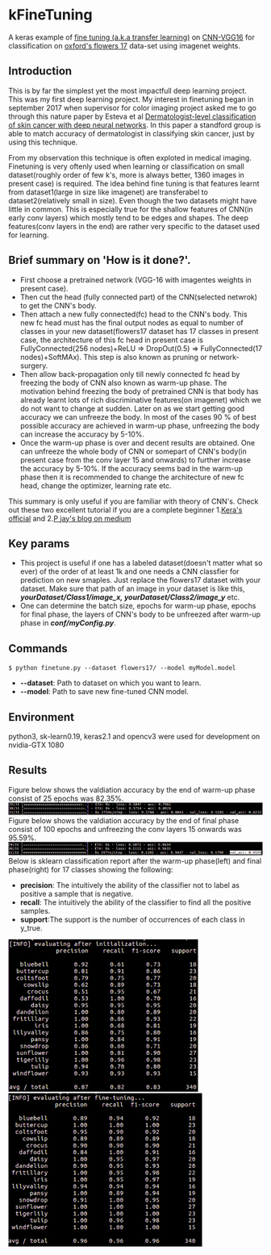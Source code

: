 # kFineTuning
A keras example of [fine tuning (a.k.a transfer learning)](https://en.wikipedia.org/wiki/Convolutional_neural_network#Fine-tuning) on [CNN-VGG16](http://www.robots.ox.ac.uk/~vgg/practicals/cnn/index.html) for classification on [oxford's flowers 17](http://www.robots.ox.ac.uk/~vgg/data/flowers/17/) data-set using imagenet weights.

## Introduction
This is by far the simplest yet the most impactfull deep learning project. This was my first deep learning project. My interest in finetuning began in september 2017 when supervisor for  color imaging project asked me to go through this nature paper by Esteva et al [Dermatologist-level classification of skin cancer with deep neural networks](https://www.nature.com/articles/nature21056). In this paper a standford group is able to match accuracy of dermatologist in classifying skin cancer, just by using this technique. 

From my observation this technique is often exploted in medical imaging. Finetuning is very oftenly used when learning or classification on small dataset(roughly order of few k's, more is always better, 1360 images in present case) is required. The idea behind fine tuning is that features learnt from dataset1(large in size like imagenet) are transferabel to dataset2(relatively small in size). Even though the two datasets might have little in common. This is especially true for the shallow features of CNN(in early conv layers) which mostly tend to be edges and shapes. The deep features(conv layers in the end) are rather very specific to the dataset used for learning.

## Brief summary on 'How is it done?'.
- First choose a pretrained network (VGG-16 with imagentes weights in present case).
- Then cut the head (fully connected part) of the CNN(selected netwrok) to get the CNN's body.
- Then attach a new fully connected(fc) head to the CNN's body. This new fc head must has the final output nodes as equal to number of classes in your new dataset(flowers17 dataset has 17 classes in present case, the architecture of this fc head in present case is FullyConnected(256 nodes)+ReLU => DropOut(0.5) => FullyConnected(17 nodes)+SoftMAx). This step is also known as pruning or network-surgery.
- Then allow back-propagation only till newly connected fc head by freezing the body of CNN also known as warm-up phase. The motivation behind freezing the body of pretrained CNN is that body has already learnt lots of rich discriminative features(on imagenet) which we do not want to change at sudden. Later on as we start getting good accuracy we can unfreeze the body. In most of the cases 90 % of best possible accuracy are achieved in warm-up phase, unfreezing the body can increase the accuracy by 5-10%.
- Once the warm-up phase is over and decent results are obtained. One can unfreeze the whole body of CNN or somepart of CNN's body(in present case from the conv layer 15 and onwards) to further increase the accuracy by 5-10%. If the accuracy seems bad in the warm-up phase then it is recommended to change the architecture  of new fc head, change the optimizer, learning rate etc.

This summary is only useful if you are familiar with theory of CNN's. Check out these two excellent tutorial if you are a complete beginner 1.[Kera's official](https://blog.keras.io/building-powerful-image-classification-models-using-very-little-data.html) and 2.[P jay's blog on medium](https://medium.com/@14prakash/transfer-learning-using-keras-d804b2e04ef8)

## Key params
- This project is useful if one has a labeled dataset(doesn't matter what so ever) of the order of at least 1k and  one needs a CNN classfier for prediction on new smaples. Just replace the flowers17 dataset with your dataset. Make sure that path of an image in your dataset is like this, ***yourDataset/Class1/image_x, yourDataset/Class2/image_y*** etc.
- One can determine the batch size, epochs for warm-up phase, epochs for final phase, the layers of CNN's body to be unfreezed after warm-up phase in ***conf/myConfig.py***. 

## Commands
``` shell
$ python finetune.py --dataset flowers17/ --model myModel.model 
```
- **--dataset**: Path to dataset on which you want to learn.
- **--model**: Path to save new fine-tuned CNN model.

## Environment
python3, sk-learn0.19, keras2.1 and opencv3 were  used for development on nvidia-GTX 1080

## Results
Figure below shows the valdiation accuracy by the end of warm-up phase consist of 25 epochs was 82.35%.
![warmUpAcc](./images/warmUpAcc.png)
Figure below shows the valdiation accuracy by the end of final phase consist of 100 epochs and unfreezing the conv layers 15 onwards was 95.59%.
![fullFineTuningAcc](./images/fullFineTuningAcc.png)
Below is sklearn classification report after the warm-up phase(left) and final phase(right) for 17 classes showing the following:
- **precision**: The intuitively the ability of the classifier not to label as positive a sample that is negative.
- **recall**:  The intuitively the ability of the classifier to find all the positive samples.
- **support**:The support is the number of occurrences of each class in y_true.

![warmUp](./images/warmUp.png)
![fullFineTuning](./images/fullFineTuning.png)

